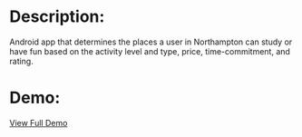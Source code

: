 # Description: 

Android app that determines the places a user in Northampton can study or have fun based on the activity level and type, price, time-commitment, and rating.

# Demo:

[View Full Demo](https://youtube.com/shorts/eJdq9eLo6aQ?feature=share)
